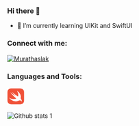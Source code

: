 ### Hi there 👋

- 🔭 I’m currently learning UIKit and SwiftUI





<h3 align="left">Connect with me:</h3>
<p align="left">
<a href="https://www.linkedin.com/in/osmanmurathaslak/" target="blank"><img align="center" src="https://raw.githubusercontent.com/rahuldkjain/github-profile-readme-generator/master/src/images/icons/Social/linked-in-alt.svg" alt="Murathaslak" height="30" width="40" /></a>
</p>

<h3 align="left">Languages and Tools:</h3>
<p align="left"> <a href="https://developer.apple.com/swift/" target="_blank" rel="noreferrer"> <img src="https://raw.githubusercontent.com/devicons/devicon/master/icons/swift/swift-original.svg" alt="swift" width="40" height="40"/> </a> </p>



![Github stats 1](https://github-readme-stats.vercel.app/api?username=Murathaslak&show_icons=true&theme=gradient) 


